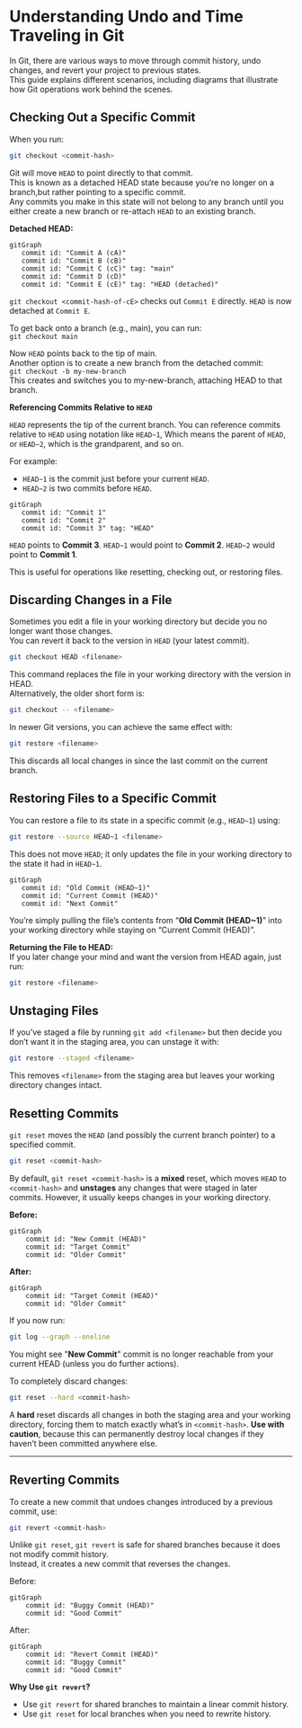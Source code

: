 # Understanding Undo and Time Traveling in Git

In Git, there are various ways to move through commit history, undo changes, and revert your project to previous states.<br/>
This guide explains different scenarios, including diagrams that illustrate how Git operations work behind the scenes.

## Checking Out a Specific Commit

When you run:

```bash
git checkout <commit-hash>
```

Git will move `HEAD` to point directly to that commit.<br/>
This is known as a detached HEAD state because you’re no longer on a branch,but rather pointing to a specific commit. <br/>
Any commits you make in this state will not belong to any branch until you either create a new branch or re-attach `HEAD` to an existing branch.

**Detached HEAD:**

```mermaid
gitGraph
   commit id: "Commit A (cA)"
   commit id: "Commit B (cB)"
   commit id: "Commit C (cC)" tag: "main"
   commit id: "Commit D (cD)"
   commit id: "Commit E (cE)" tag: "HEAD (detached)"
```

`git checkout <commit-hash-of-cE>` checks out `Commit E` directly.
`HEAD` is now detached at `Commit E`.

To get back onto a branch (e.g., main), you can run:<br />
`git checkout main`

Now `HEAD` points back to the tip of main.<br />
Another option is to create a new branch from the detached commit:<br />
`git checkout -b my-new-branch`<br />
This creates and switches you to my-new-branch, attaching HEAD to that branch.

**Referencing Commits Relative to `HEAD`**

`HEAD` represents the tip of the current branch.
You can reference commits relative to `HEAD` using notation like `HEAD~1`,
Which means the parent of `HEAD`, or `HEAD~2`, which is the grandparent, and so on.

For example:

- `HEAD~1` is the commit just before your current `HEAD`.
- `HEAD~2` is two commits before `HEAD`.

```mermaid
gitGraph
   commit id: "Commit 1"
   commit id: "Commit 2" 
   commit id: "Commit 3" tag: "HEAD"
```

`HEAD` points to **Commit 3**.
`HEAD~1` would point to **Commit 2**.
`HEAD~2` would point to **Commit 1**.

This is useful for operations like resetting, checking out, or restoring files.

## Discarding Changes in a File

Sometimes you edit a file in your working directory but decide you no longer want those changes.<br />
You can revert it back to the version in `HEAD` (your latest commit).

```bash
git checkout HEAD <filename>
```

This command replaces the file in your working directory with the version in HEAD.<br />
Alternatively, the older short form is:

```bash
git checkout -- <filename>
```

In newer Git versions, you can achieve the same effect with:

```bash
git restore <filename>
```

This discards all local changes in <filename> since the last commit on the current branch.

## Restoring Files to a Specific Commit

You can restore a file to its state in a specific commit (e.g., `HEAD~1`) using:

```bash
git restore --source HEAD~1 <filename>
```

This does not move `HEAD`; it only updates the file in your working directory to the state it had in `HEAD~1`.

```mermaid
gitGraph
   commit id: "Old Commit (HEAD~1)"
   commit id: "Current Commit (HEAD)"
   commit id: "Next Commit"
```

You’re simply pulling the file’s contents from “**Old Commit (HEAD~1)**” into your working directory while staying on “Current Commit (HEAD)”.

**Returning the File to HEAD:** <br />
If you later change your mind and want the version from HEAD again, just run:

```bash
git restore <filename>
```

## Unstaging Files

If you’ve staged a file by running `git add <filename>` but then decide you don’t want it in the staging area,
you can unstage it with:

```bash
git restore --staged <filename>
```

This removes `<filename>` from the staging area but leaves your working directory changes intact.

## Resetting Commits

`git reset` moves the `HEAD` (and possibly the current branch pointer) to a specified commit.

```bash
git reset <commit-hash>
```

By default, `git reset <commit-hash>` is a **mixed** reset, which moves `HEAD` to `<commit-hash>` and **unstages** any changes that were staged in later commits. However, it usually keeps changes in your working directory.

**Before:**

```mermaid
gitGraph
    commit id: "New Commit (HEAD)"
    commit id: "Target Commit"
    commit id: "Older Commit"
```

**After:**

```mermaid
gitGraph
    commit id: "Target Commit (HEAD)"
    commit id: "Older Commit"
```

If you now run:

```bash
git log --graph --oneline
```

You might see "**New Commit**" commit is no longer reachable from your current HEAD (unless you do further actions).

To completely discard changes:

```bash
git reset --hard <commit-hash>
```

A **hard** reset discards all changes in both the staging area and your working directory, forcing them to match exactly what’s in `<commit-hash>`.
**Use with caution**, because this can permanently destroy local changes if they haven’t been committed anywhere else.

---

## Reverting Commits

To create a new commit that undoes changes introduced by a previous commit, use:

```bash
git revert <commit-hash>
```

Unlike `git reset`, `git revert` is safe for shared branches because it does not modify commit history.<br />
Instead, it creates a new commit that reverses the changes.

Before:

```mermaid
gitGraph
    commit id: "Buggy Commit (HEAD)"
    commit id: "Good Commit"
```

After:

```mermaid
gitGraph
    commit id: "Revert Commit (HEAD)"
    commit id: "Buggy Commit"
    commit id: "Good Commit"
```

**Why Use `git revert`?**

- Use `git revert` for shared branches to maintain a linear commit history.
- Use `git reset` for local branches when you need to rewrite history.
